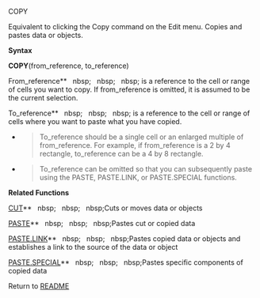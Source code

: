 COPY

Equivalent to clicking the Copy command on the Edit menu. Copies and
pastes data or objects.

**Syntax**

**COPY**(from\_reference, to\_reference)

From\_reference**&nbsp;&nbsp;&nbsp;nbsp;&nbsp;&nbsp;&nbsp;nbsp;&nbsp;&nbsp;&nbsp;nbsp;&nbsp;is a reference to the cell or
range of cells you want to copy. If from\_reference is omitted, it is
assumed to be the current selection.

To\_reference**&nbsp;&nbsp;&nbsp;nbsp;&nbsp;&nbsp;&nbsp;nbsp;&nbsp;&nbsp;&nbsp;nbsp;&nbsp;is a reference to the cell or range
of cells where you want to paste what you have copied.

  - > To\_reference should be a single cell or an enlarged multiple of
    > from\_reference. For example, if from\_reference is a 2 by 4
    > rectangle, to\_reference can be a 4 by 8 rectangle.

  - > To\_reference can be omitted so that you can subsequently paste
    > using the PASTE, PASTE.LINK, or PASTE.SPECIAL functions.


**Related Functions**

[CUT](CUT.md)**&nbsp;&nbsp;&nbsp;nbsp;&nbsp;&nbsp;&nbsp;nbsp;&nbsp;&nbsp;&nbsp;nbsp;Cuts or moves data or objects

[PASTE](PASTE.md)**&nbsp;&nbsp;&nbsp;nbsp;&nbsp;&nbsp;&nbsp;nbsp;&nbsp;&nbsp;&nbsp;nbsp;Pastes cut or copied data

[PASTE.LINK](PASTE.LINK.md)**&nbsp;&nbsp;&nbsp;nbsp;&nbsp;&nbsp;&nbsp;nbsp;&nbsp;&nbsp;&nbsp;nbsp;Pastes copied data or objects and
establishes a link to the source of the data or object

[PASTE.SPECIAL](PASTE.SPECIAL.md)**&nbsp;&nbsp;&nbsp;nbsp;&nbsp;&nbsp;&nbsp;nbsp;&nbsp;&nbsp;&nbsp;nbsp;Pastes specific components of copied data



Return to [README](README.md)

